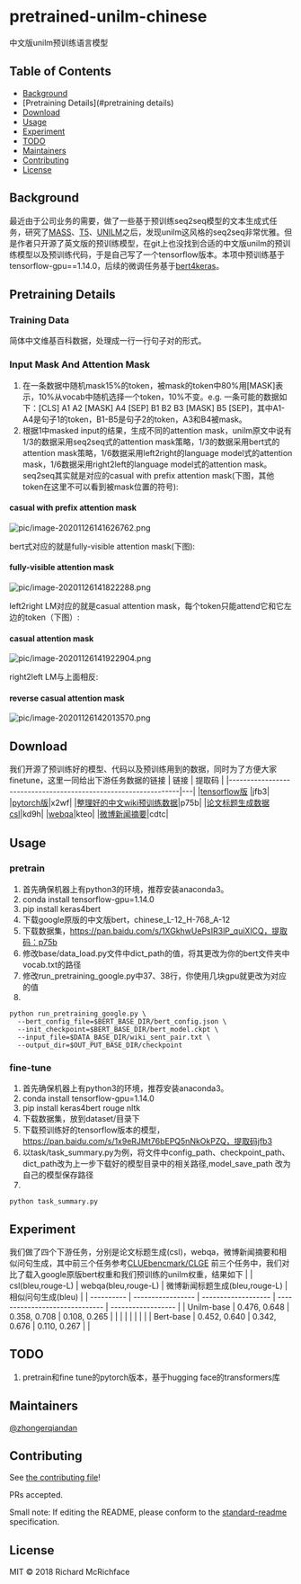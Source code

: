 # pretrained-unilm-chinese
中文版unilm预训练语言模型

## Table of Contents

- [Background](#background)
- [Pretraining Details](#pretraining details)
- [Download](#download)
- [Usage](#usage)
- [Experiment](#experiment)
- [TODO](#todo)
- [Maintainers](#maintainers)
- [Contributing](#contributing)
- [License](#license)

## Background
最近由于公司业务的需要，做了一些基于预训练seq2seq模型的文本生成式任务，研究了[MASS](https://github.com/microsoft/MASS)、[T5](https://github.com/google-research/text-to-text-transfer-transformer)、[UNILM](https://github.com/microsoft/unilm)之后，发现unilm这风格的seq2seq非常优雅。但是作者只开源了英文版的预训练模型，在git上也没找到合适的中文版unilm的预训练模型以及预训练代码，于是自己写了一个tensorflow版本。本项中预训练基于tensorflow-gpu==1.14.0，后续的微调任务基于[bert4keras](https://github.com/bojone/bert4keras)。
## Pretraining Details
### Training Data
简体中文维基百科数据，处理成一行一行句子对的形式。
### Input Mask And Attention Mask
1. 在一条数据中随机mask15%的token，被mask的token中80%用[MASK]表示，10%从vocab中随机选择一个token，10%不变。e.g. 一条可能的数据如下：[CLS] A1 A2 [MASK] A4 [SEP] B1 B2 B3 [MASK] B5 [SEP]，其中A1-A4是句子1的token，B1-B5是句子2的token，A3和B4被mask。
2. 根据1中masked input的结果，生成不同的attention mask，unilm原文中说有1/3的数据采用seq2seq式的attention mask策略，1/3的数据采用bert式的attention mask策略，1/6数据采用left2right的language model式的attention mask，1/6数据采用right2left的language model式的attention mask。seq2seq其实就是对应的casual with prefix attention mask(下图，其他token在这里不可以看到被mask位置的符号):
#### casual with prefix attention mask
![pic/image-20201126141626762.png](https://github.com/zhongerqiandan/pretrained-unilm-Chinese/blob/master/pic/image-20201126141626762.png)

bert式对应的就是fully-visible attention mask(下图):
#### fully-visible attention mask
![pic/image-20201126141822288.png](https://github.com/zhongerqiandan/pretrained-unilm-Chinese/blob/master/pic/image-20201126141822288.png)

left2right LM对应的就是casual attention mask，每个token只能attend它和它左边的token（下图）:
#### casual attention mask
![pic/image-20201126141922904.png](https://github.com/zhongerqiandan/pretrained-unilm-Chinese/blob/master/pic/image-20201126141922904.png)

right2left LM与上面相反:
#### reverse casual attention mask
![pic/image-20201126142013570.png](https://github.com/zhongerqiandan/pretrained-unilm-Chinese/blob/master/pic/image-20201126142013570.png)
## Download
我们开源了预训练好的模型、代码以及预训练用到的数据，同时为了方便大家finetune，这里一同给出下游任务数据的链接
| 链接 | 提取码 |
|----------------------------------------------------------------|---|
|[tensorflow版](https://pan.baidu.com/s/1x9eRJMt76bEPQ5nNkOkPZQ) |jfb3|
|[pytorch版](https://pan.baidu.com/s/1FKjieHoXr-LBWK89EnMdZw)|x2wf|
|[整理好的中文wiki预训练数据](https://pan.baidu.com/s/1XGkhwUePsIR3lP_quiXlCQ)|p75b|
|[论文标题生成数据csl](https://pan.baidu.com/s/1AzTupql6EwW1j_kI4qmQkA)|kd9h|
|[webqa](https://pan.baidu.com/s/1OOwOtBzZ11b6Bw1X8tY6Tg)|kteo|
|[微博新闻摘要](https://pan.baidu.com/s/186qUGq_HIiOXgMfl3QRwKw)|cdtc|

## Usage
### pretrain
1. 首先确保机器上有python3的环境，推荐安装anaconda3。
2. conda install tensorflow-gpu=1.14.0
3. pip install keras4bert
4. 下载google原版的中文版bert，chinese_L-12_H-768_A-12
5. 下载数据集，https://pan.baidu.com/s/1XGkhwUePsIR3lP_quiXlCQ，提取码：p75b
6. 修改base/data_load.py文件中dict_path的值，将其更改为你的bert文件夹中vocab.txt的路径
7. 修改run_pretraining_google.py中37、38行，你使用几块gpu就更改为对应的值
8. 
```
python run_pretraining_google.py \
  --bert_config_file=$BERT_BASE_DIR/bert_config.json \
  --init_checkpoint=$BERT_BASE_DIR/bert_model.ckpt \
  --input_file=$DATA_BASE_DIR/wiki_sent_pair.txt \
  --output_dir=$OUT_PUT_BASE_DIR/checkpoint
```
### fine-tune
1. 首先确保机器上有python3的环境，推荐安装anaconda3。
2. conda install tensorflow-gpu=1.14.0
3. pip install keras4bert rouge nltk
4. 下载数据集，放到dataset/目录下
4. 下载预训练好的tensorflow版本的模型，https://pan.baidu.com/s/1x9eRJMt76bEPQ5nNkOkPZQ，提取码jfb3
5. 以task/task_summary.py为例，将文件中config_path、checkpoint_path、dict_path改为上一步下载好的模型目录中的相关路径,model_save_path 改为自己的模型保存路径
6. 
```
python task_summary.py
```
## Experiment
我们做了四个下游任务，分别是论文标题生成(csl)，webqa，微博新闻摘要和相似问句生成，其中前三个任务参考[CLUEbencmark/CLGE](https://github.com/CLUEbenchmark/CLGE)
前三个任务中，我们对比了载入google原版bert权重和我们预训练的unilm权重，结果如下
|            | csl(bleu,rouge-L) | webqa(bleu,rouge-L) | 微博新闻标题生成(bleu,rouge-L) | 相似问句生成(bleu) |
| ---------- | ----------------- | ------------------- | ------------------------------ | ------------------ |
| Unilm-base | 0.476,  0.648     | 0.358,  0.708       | 0.108, 0.265                   |                    |
|            |                   |                     |                                |                    |
| Bert-base  | 0.452,  0.640     | 0.342,  0.676       | 0.110, 0.267                   |                    |
## TODO
1. pretrain和fine tune的pytorch版本，基于hugging face的transformers库

## Maintainers

[@zhongerqiandan](https://github.com/zhongerqiandan)

## Contributing

See [the contributing file](contributing.md)!

PRs accepted.

Small note: If editing the README, please conform to the [standard-readme](https://github.com/RichardLitt/standard-readme) specification.

## License

MIT © 2018 Richard McRichface
